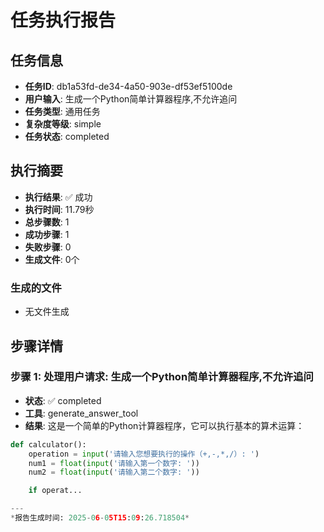 # 任务执行报告

## 任务信息
- **任务ID**: db1a53fd-de34-4a50-903e-df53ef5100de
- **用户输入**: 生成一个Python简单计算器程序,不允许追问
- **任务类型**: 通用任务
- **复杂度等级**: simple
- **任务状态**: completed

## 执行摘要
- **执行结果**: ✅ 成功
- **执行时间**: 11.79秒
- **总步骤数**: 1
- **成功步骤**: 1
- **失败步骤**: 0
- **生成文件**: 0个

### 生成的文件
- 无文件生成

## 步骤详情

### 步骤 1: 处理用户请求: 生成一个Python简单计算器程序,不允许追问
- **状态**: ✅ completed
- **工具**: generate_answer_tool
- **结果**: 这是一个简单的Python计算器程序，它可以执行基本的算术运算：

```python
def calculator():
    operation = input('请输入您想要执行的操作（+,-,*,/）: ')
    num1 = float(input('请输入第一个数字: '))
    num2 = float(input('请输入第二个数字: '))

    if operat...

---
*报告生成时间: 2025-06-05T15:09:26.718504*

